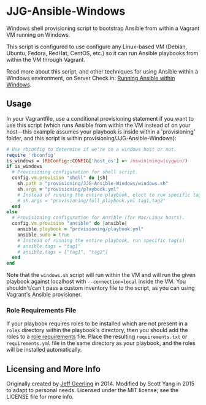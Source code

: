 # JJG-Ansible-Windows

Windows shell provisioning script to bootstrap Ansible from within a Vagrant VM running on Windows.

This script is configured to use configure any Linux-based VM (Debian, Ubuntu, Fedora, RedHat, CentOS, etc.) so it can run Ansible playbooks from within the VM through Vagrant.

Read more about this script, and other techniques for using Ansible within a Windows environment, on Server Check.in: [Running Ansible within Windows](https://servercheck.in/blog/running-ansible-within-windows).

## Usage

In your Vagrantfile, use a conditional provisioning statement if you want to use this script (which runs Ansible from within the VM instead of on your host—this example assumes your playbook is inside within a 'provisioning' folder, and this script is within provisioning/JJG-Ansible-Windows):

```ruby
# Use rbconfig to determine if we're on a windows host or not.
require 'rbconfig'
is_windows = (RbConfig::CONFIG['host_os'] =~ /mswin|mingw|cygwin/)
if is_windows
  # Provisioning configuration for shell script.
  config.vm.provision "shell" do |sh|
    sh.path = "provisioning/JJG-Ansible-Windows/windows.sh"
    sh.args = "provisioning/playbook.yml"
	# Instead of running the entire playbook, elect to run specific tag(s)
	# sh.args = "provisioning/full_playbook.yml tag1,tag2"
  end
else
  # Provisioning configuration for Ansible (for Mac/Linux hosts).
  config.vm.provision "ansible" do |ansible|
    ansible.playbook = "provisioning/playbook.yml"
    ansible.sudo = true
	# Instead of running the entire playbook, run specific tag(s)
	# ansible.tags = "tag1"
	# ansible.tags = ["tag1", "tag2"]
  end
end
```

Note that the `windows.sh` script will run within the VM and will run the given playbook against localhost with `--connection=local` inside the VM. You shouldn't/can't pass a custom inventory file to the script, as you can using Vagrant's Ansible provisioner.

### Role Requirements File

If your playbook requires roles to be installed which are not present in a `roles` directory within the playbook's directory, then you should add the roles to a [role requirements](http://docs.ansible.com/galaxy.html#advanced-control-over-role-requirements-files) file. Place the resulting `requirements.txt` or `requirements.yml` file in the same directory as your playbook, and the roles will be installed automatically.

## Licensing and More Info

Originally created by [Jeff Geerling](http://jeffgeerling.com/) in 2014. 
Modified by Scott Yang in 2015 to adapt to personal needs.
Licensed under the MIT license; see the LICENSE file for more info.